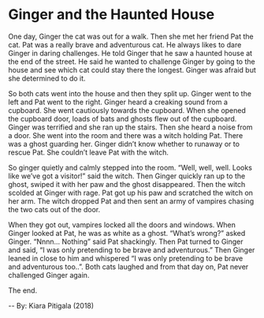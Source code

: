 # Ginger and the Haunted House

One day, Ginger the cat was out for a walk. Then she met her friend Pat the cat. Pat was a really brave and adventurous cat. He always likes to dare Ginger in daring challenges. He told Ginger that he saw a haunted house at the end of the street. He said he wanted to challenge Ginger by going to the house and see which cat could stay there the longest. Ginger was afraid but she determined to do it.

So both cats went into the house and then they split up. Ginger went to the left and Pat went to the right. Ginger heard a creaking sound from a cupboard. She went cautiously towards the cupboard. When she opened the cupboard door, loads of bats and ghosts flew out of the cupboard. Ginger was terrified and she ran up the stairs. Then she heard a noise from a door. She went into the room and there was a witch holding Pat. There was a ghost guarding her. Ginger didn’t know whether to runaway or to rescue Pat. She couldn’t leave Pat with the witch.

So ginger quietly and calmly stepped into the room. “Well, well, well. Looks like we’ve got a visitor!” said the witch. Then Ginger quickly ran up to the ghost, swiped it with her paw and the ghost disappeared. Then the witch scolded at Ginger with rage. Pat got up his paw and scratched the witch on her arm.  The witch dropped Pat and then sent an army of vampires chasing the two cats out of the door.

When they got out, vampires locked all the doors and windows. When Ginger looked at Pat, he was as white as a ghost. “What’s wrong?” asked Ginger. “Nnnn... Nothing” said Pat shackingly. Then Pat turned to Ginger and said, “I was only pretending to be brave and adventurous.” Then Ginger leaned in close to him and whispered “I was only pretending to be brave and adventurous too..”. Both cats laughed and from that day on, Pat never challenged Ginger again.

The end.

-- By: Kiara Pitigala (2018)

